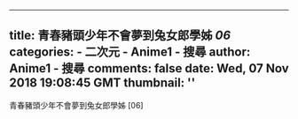
---
title: 青春豬頭少年不會夢到兔女郎學姊 _06_
categories: 
    - 二次元
    - Anime1 - 搜尋
author: Anime1 - 搜尋
comments: false
date: Wed, 07 Nov 2018 19:08:45 GMT
thumbnail: ''
---

<div>   
青春豬頭少年不會夢到兔女郎學姊 [06]  
</div>
            